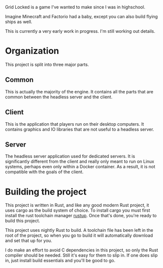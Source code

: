 Grid Locked is a game I've wanted to make since I was in highschool.

Imagine Minecraft and Factorio had a baby, except you can also build flying ships as well.

This is currently a very early work in progress.
I'm still working out details.

# Organization

This project is split into three major parts.

## Common
This is actually the majority of the engine. It contains all the parts that are common between the headless server and the client.

## Client

This is the application that players run on their desktop computers. It contains graphics and IO libraries that are not useful to a headless server.

## Server

The headless server application used for dedicated servers. It is significantly different from the client and really only meant to run on Linux systems, perhaps even only within a Docker container. As a result, it is not compatible with the goals of the client.

# Building the project

This project is written in Rust, and like any good modern Rust project, it uses cargo as the build system of choice.
To install cargo you must first install the rust toolchain manager [rustup](https://rustup.rs/). Once that's done, you're ready to build this project.

This project uses nightly Rust to build. A toolchain file has been left in the root of the project, so when you go to build it will automatically
download and set that up for you.

I do make an effort to avoid C dependencies in this project, so only the Rust compiler should be needed.
Still it's easy for them to slip in. If one does slip in, just install build essentials and you'll be good to go.